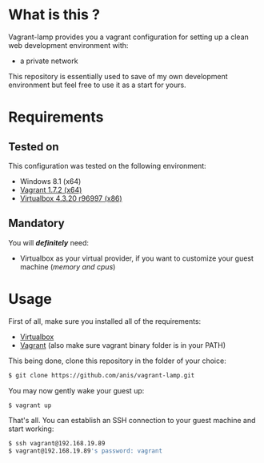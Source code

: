 # What is this ?
Vagrant-lamp provides you a vagrant configuration for setting up a clean web development environment with:
* a private network

This repository is essentially used to save of my own development environment but feel free to use it as a start for yours.

# Requirements
## Tested on
This configuration was tested on the following environment:
* Windows 8.1 (x64)
* [Vagrant 1.7.2 (x64)][1]
* [Virtualbox 4.3.20 r96997 (x86)][2]

## Mandatory
You will ___definitely___ need:
* Virtualbox as your virtual provider, if you want to customize your guest machine (*memory and cpus*)

# Usage
First of all, make sure you installed all of the requirements:
* [Virtualbox][2]
* [Vagrant][1] (also make sure vagrant binary folder is in your PATH)

This being done, clone this repository in the folder of your choice:

```sh
$ git clone https://github.com/anis/vagrant-lamp.git
```

You may now gently wake your guest up:

```sh
$ vagrant up
```

That's all. You can establish an SSH connection to your guest machine and start working:

```sh
$ ssh vagrant@192.168.19.89
$ vagrant@192.168.19.89's password: vagrant
```

[1]: http://www.vagrantup.com/downloads.html
[2]: https://www.virtualbox.org/wiki/Downloads
